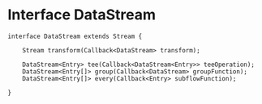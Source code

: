 
# Interface DataStream

    interface DataStream extends Stream {

        Stream transform(Callback<DataStream> transform);

        DataStream<Entry> tee(Callback<DataStream<Entry>> teeOperation);
        DataStream<Entry[]> group(Callback<DataStream> groupFunction);
        DataStream<Entry[]> every(Callback<Entry> subflowFunction);

    }
